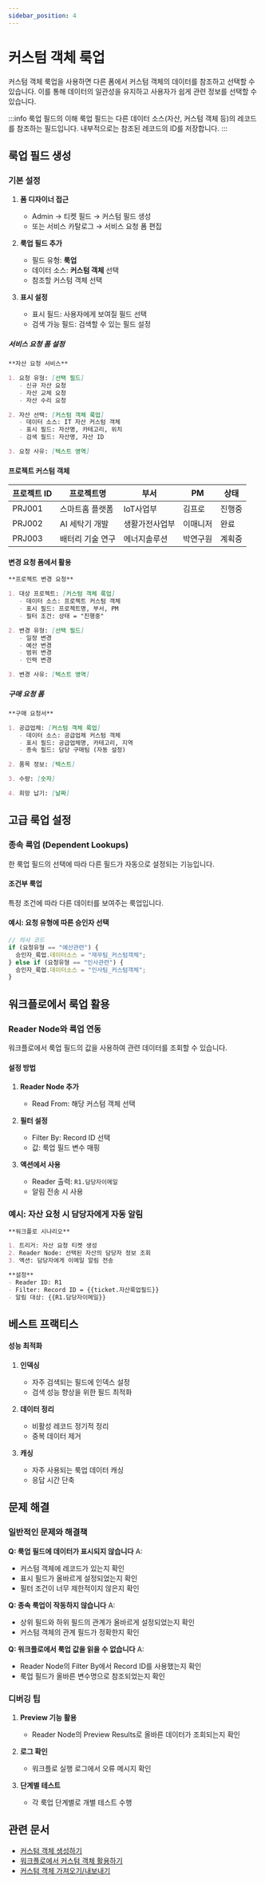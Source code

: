 ```yaml
---
sidebar_position: 4
---
```


# 커스텀 객체 룩업

커스텀 객체 룩업을 사용하면 다른 폼에서 커스텀 객체의 데이터를 참조하고 선택할 수 있습니다. 이를 통해 데이터의 일관성을 유지하고 사용자가 쉽게 관련 정보를 선택할 수 있습니다.

:::info 룩업 필드의 이해
룩업 필드는 다른 데이터 소스(자산, 커스텀 객체 등)의 레코드를 참조하는 필드입니다. 내부적으로는 참조된 레코드의 ID를 저장합니다.
:::

## 룩업 필드 생성

### 기본 설정

1. **폼 디자이너 접근**
   - Admin → 티켓 필드 → 커스텀 필드 생성
   - 또는 서비스 카탈로그 → 서비스 요청 폼 편집

2. **룩업 필드 추가**
   - 필드 유형: **룩업**
   - 데이터 소스: **커스텀 객체** 선택
   - 참조할 커스텀 객체 선택

3. **표시 설정**
   - 표시 필드: 사용자에게 보여질 필드 선택
   - 검색 가능 필드: 검색할 수 있는 필드 설정

##### 서비스 요청 폼 설정

```markdown
**자산 요청 서비스**

1. 요청 유형: [선택 필드]
   - 신규 자산 요청
   - 자산 교체 요청  
   - 자산 수리 요청

2. 자산 선택: [커스텀 객체 룩업]
   - 데이터 소스: IT 자산 커스텀 객체
   - 표시 필드: 자산명, 카테고리, 위치
   - 검색 필드: 자산명, 자산 ID

3. 요청 사유: [텍스트 영역]
```

#### 프로젝트 커스텀 객체

| 프로젝트 ID | 프로젝트명 | 부서 | PM | 상태 |
|-------------|------------|------|-----|------|
| PRJ001 | 스마트홈 플랫폼 | IoT사업부 | 김프로 | 진행중 |
| PRJ002 | AI 세탁기 개발 | 생활가전사업부 | 이매니저 | 완료 |
| PRJ003 | 배터리 기술 연구 | 에너지솔루션 | 박연구원 | 계획중 |

#### 변경 요청 폼에서 활용

```markdown
**프로젝트 변경 요청**

1. 대상 프로젝트: [커스텀 객체 룩업]
   - 데이터 소스: 프로젝트 커스텀 객체
   - 표시 필드: 프로젝트명, 부서, PM
   - 필터 조건: 상태 = "진행중"

2. 변경 유형: [선택 필드]
   - 일정 변경
   - 예산 변경
   - 범위 변경
   - 인력 변경

3. 변경 사유: [텍스트 영역]
```

##### 구매 요청 폼

```markdown
**구매 요청서**

1. 공급업체: [커스텀 객체 룩업]
   - 데이터 소스: 공급업체 커스텀 객체
   - 표시 필드: 공급업체명, 카테고리, 지역
   - 종속 필드: 담당 구매팀 (자동 설정)

2. 품목 정보: [텍스트]

3. 수량: [숫자]

4. 희망 납기: [날짜]
```

## 고급 룩업 설정

### 종속 룩업 (Dependent Lookups)

한 룩업 필드의 선택에 따라 다른 필드가 자동으로 설정되는 기능입니다.

#### 조건부 룩업

특정 조건에 따라 다른 데이터를 보여주는 룩업입니다.

#### 예시: 요청 유형에 따른 승인자 선택

```javascript
// 의사 코드
if (요청유형 == "예산관련") {
  승인자_룩업.데이터소스 = "재무팀_커스텀객체";
} else if (요청유형 == "인사관련") {
  승인자_룩업.데이터소스 = "인사팀_커스텀객체";
}
```

## 워크플로에서 룩업 활용

### Reader Node와 룩업 연동

워크플로에서 룩업 필드의 값을 사용하여 관련 데이터를 조회할 수 있습니다.

#### 설정 방법

1. **Reader Node 추가**
   - Read From: 해당 커스텀 객체 선택

2. **필터 설정**
   - Filter By: Record ID 선택
   - 값: 룩업 필드 변수 매핑

3. **액션에서 사용**
   - Reader 출력: `R1.담당자이메일`
   - 알림 전송 시 사용

### 예시: 자산 요청 시 담당자에게 자동 알림

```markdown
**워크플로 시나리오**

1. 트리거: 자산 요청 티켓 생성
2. Reader Node: 선택된 자산의 담당자 정보 조회
3. 액션: 담당자에게 이메일 알림 전송

**설정**
- Reader ID: R1
- Filter: Record ID = {{ticket.자산룩업필드}}
- 알림 대상: {{R1.담당자이메일}}
```

## 베스트 프랙티스

#### 성능 최적화

1. **인덱싱**
   - 자주 검색되는 필드에 인덱스 설정
   - 검색 성능 향상을 위한 필드 최적화

2. **데이터 정리**
   - 비활성 레코드 정기적 정리
   - 중복 데이터 제거

3. **캐싱**
   - 자주 사용되는 룩업 데이터 캐싱
   - 응답 시간 단축

## 문제 해결

### 일반적인 문제와 해결책

**Q: 룩업 필드에 데이터가 표시되지 않습니다**
A: 
- 커스텀 객체에 레코드가 있는지 확인
- 표시 필드가 올바르게 설정되었는지 확인
- 필터 조건이 너무 제한적이지 않은지 확인

**Q: 종속 룩업이 작동하지 않습니다**
A:
- 상위 필드와 하위 필드의 관계가 올바르게 설정되었는지 확인
- 커스텀 객체의 관계 필드가 정확한지 확인

**Q: 워크플로에서 룩업 값을 읽을 수 없습니다**
A:
- Reader Node의 Filter By에서 Record ID를 사용했는지 확인
- 룩업 필드가 올바른 변수명으로 참조되었는지 확인

### 디버깅 팁

1. **Preview 기능 활용**
   - Reader Node의 Preview Results로 올바른 데이터가 조회되는지 확인

2. **로그 확인**
   - 워크플로 실행 로그에서 오류 메시지 확인

3. **단계별 테스트**
   - 각 룩업 단계별로 개별 테스트 수행

## 관련 문서

- [커스텀 객체 생성하기](creating-custom-objects.md)
- [워크플로에서 커스텀 객체 활용하기](using-custom-objects-in-workflows.md)
- [커스텀 객체 가져오기/내보내기](importing-and-exporting-custom-objects.md)